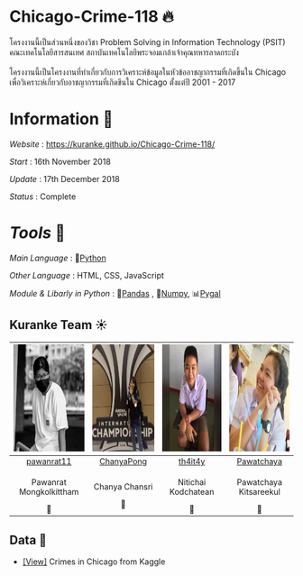 # Chicago-Crime-118 :fire:

   โครงงานนี้เป็นส่วนหนึ่งของวิชา Problem Solving in Information Technology (PSIT) <br>คณะเทคโนโลยีสารสนเทศ สถาบันเทคโนโลยีพระจอมเกล้าเจ้าคุณทหารลาดกระบัง<br>   	
	โครงงานนี้เป็นโครงงานที่ทำเกี่ยวกับการวิเคราะห์ข้อมูลในหัวข้ออาชญากรรมที่เกิดขึ้นใน Chicago เพื่อวิเคราะห์เกี่ยวกับอาชญากรรมที่เกิดขึนใน Chicago ตั้งแต่ปี 2001 - 2017


# Information :page_facing_up:
*Website* : https://kuranke.github.io/Chicago-Crime-118/

*Start* : 16th November 2018

*Update* : 17th December 2018

*Status* : Complete

# *Tools* :wrench:

*Main Language* : :snake:[Python](https://www.python.org/)

*Other Language* : HTML, CSS, JavaScript

*Module & Libarly in Python* : :panda_face:[Pandas](https://www.python.org/) ,  :triangular_ruler:[Numpy](http://www.numpy.org/), :bar_chart:[Pygal](http://pygal.org/en/stable/)

## Kuranke Team :sunny:

|<img src="docs/assets/images/team/1.png" width="190px" height="190px">|<img src="docs/assets/images/team/2.png" width="190px" height="190px">|<img src="docs/assets/images/team/3.jpg" width="190px" height="190px">|<img src="docs/assets/images/team/4.jpg" width="190px" height="190px">|
|:---:|:---:|:---:|:---:|
|[pawanrat11](https://github.com/pawanrat11)|[ChanyaPong](https://github.com/ChanyaPong)|[th4it4y](https://github.com/th4it4y)|[Pawatchaya](https://github.com/Pawatchaya)|
|<p>Pawanrat Mongkolkittham</p>:bear:|<p>Chanya Chansri</p>:wolf:|<p>Nitichai Kodchatean</p>:koala:|<p>Pawatchaya Kitsareekul</p>:rabbit: |


## Data :file_folder:
- [[View]](https://www.kaggle.com/currie32/crimes-in-chicago) Crimes in Chicago from Kaggle
